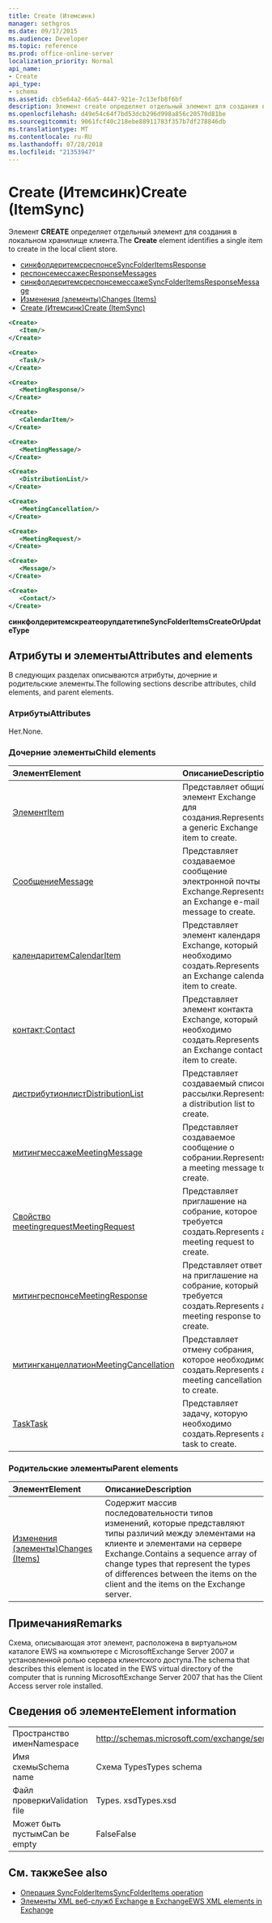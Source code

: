 ```yaml
---
title: Create (Итемсинк)
manager: sethgros
ms.date: 09/17/2015
ms.audience: Developer
ms.topic: reference
ms.prod: office-online-server
localization_priority: Normal
api_name:
- Create
api_type:
- schema
ms.assetid: cb5e64a2-66a5-4447-921e-7c13efb8f6bf
description: Элемент create определяет отдельный элемент для создания в локальном хранилище клиента.
ms.openlocfilehash: d49e54c64f7bd53dcb296d998a856c20570d81be
ms.sourcegitcommit: 9061fcf40c218ebe88911783f357b7df278846db
ms.translationtype: MT
ms.contentlocale: ru-RU
ms.lasthandoff: 07/28/2018
ms.locfileid: "21353947"
---
```

# <a name="create-itemsync"></a><span data-ttu-id="7494d-103">Create (Итемсинк)</span><span class="sxs-lookup"><span data-stu-id="7494d-103">Create (ItemSync)</span></span>

<span data-ttu-id="7494d-104">Элемент **CREATE** определяет отдельный элемент для создания в локальном хранилище клиента.</span><span class="sxs-lookup"><span data-stu-id="7494d-104">The **Create** element identifies a single item to create in the local client store.</span></span> 
  
- [<span data-ttu-id="7494d-105">синкфолдеритемсреспонсе</span><span class="sxs-lookup"><span data-stu-id="7494d-105">SyncFolderItemsResponse</span></span>](syncfolderitemsresponse.md) 
- [<span data-ttu-id="7494d-106">респонсемессажес</span><span class="sxs-lookup"><span data-stu-id="7494d-106">ResponseMessages</span></span>](responsemessages.md) 
- [<span data-ttu-id="7494d-107">синкфолдеритемсреспонсемессаже</span><span class="sxs-lookup"><span data-stu-id="7494d-107">SyncFolderItemsResponseMessage</span></span>](syncfolderitemsresponsemessage.md) 
- [<span data-ttu-id="7494d-108">Изменения (элементы)</span><span class="sxs-lookup"><span data-stu-id="7494d-108">Changes (Items)</span></span>](changes-items.md) 
- [<span data-ttu-id="7494d-109">Create (Итемсинк)</span><span class="sxs-lookup"><span data-stu-id="7494d-109">Create (ItemSync)</span></span>](create-itemsync.md)
  
```xml
<Create>
   <Item/>
</Create>
```

```xml
<Create>
   <Task/> 
</Create>
```

```xml
<Create>
   <MeetingResponse/>
</Create>
```

```xml
<Create>
   <CalendarItem/>
</Create>
```

```xml
<Create>
   <MeetingMessage/>
</Create>
```

```xml
<Create>
   <DistributionList/>
</Create>
```

```xml
<Create>
   <MeetingCancellation/>
</Create>
```

```xml
<Create>
   <MeetingRequest/> 
</Create>
```

```xml
<Create>
   <Message/> 
</Create>
```

```xml
<Create>
   <Contact/> 
</Create>
```

<span data-ttu-id="7494d-110">**синкфолдеритемскреатеорупдатетипе**</span><span class="sxs-lookup"><span data-stu-id="7494d-110">**SyncFolderItemsCreateOrUpdateType**</span></span>

## <a name="attributes-and-elements"></a><span data-ttu-id="7494d-111">Атрибуты и элементы</span><span class="sxs-lookup"><span data-stu-id="7494d-111">Attributes and elements</span></span>

<span data-ttu-id="7494d-112">В следующих разделах описываются атрибуты, дочерние и родительские элементы.</span><span class="sxs-lookup"><span data-stu-id="7494d-112">The following sections describe attributes, child elements, and parent elements.</span></span>
  
### <a name="attributes"></a><span data-ttu-id="7494d-113">Атрибуты</span><span class="sxs-lookup"><span data-stu-id="7494d-113">Attributes</span></span>

<span data-ttu-id="7494d-114">Нет.</span><span class="sxs-lookup"><span data-stu-id="7494d-114">None.</span></span>
  
### <a name="child-elements"></a><span data-ttu-id="7494d-115">Дочерние элементы</span><span class="sxs-lookup"><span data-stu-id="7494d-115">Child elements</span></span>

|<span data-ttu-id="7494d-116">**Элемент**</span><span class="sxs-lookup"><span data-stu-id="7494d-116">**Element**</span></span>|<span data-ttu-id="7494d-117">**Описание**</span><span class="sxs-lookup"><span data-stu-id="7494d-117">**Description**</span></span>|
|:-----|:-----|
|[<span data-ttu-id="7494d-118">Элемент</span><span class="sxs-lookup"><span data-stu-id="7494d-118">Item</span></span>](item.md) <br/> |<span data-ttu-id="7494d-119">Представляет общий элемент Exchange для создания.</span><span class="sxs-lookup"><span data-stu-id="7494d-119">Represents a generic Exchange item to create.</span></span>  <br/> |
|[<span data-ttu-id="7494d-120">Сообщение</span><span class="sxs-lookup"><span data-stu-id="7494d-120">Message</span></span>](message-ex15websvcsotherref.md) <br/> |<span data-ttu-id="7494d-121">Представляет создаваемое сообщение электронной почты Exchange.</span><span class="sxs-lookup"><span data-stu-id="7494d-121">Represents an Exchange e-mail message to create.</span></span>  <br/> |
|[<span data-ttu-id="7494d-122">календаритем</span><span class="sxs-lookup"><span data-stu-id="7494d-122">CalendarItem</span></span>](calendaritem.md) <br/> |<span data-ttu-id="7494d-123">Представляет элемент календаря Exchange, который необходимо создать.</span><span class="sxs-lookup"><span data-stu-id="7494d-123">Represents an Exchange calendar item to create.</span></span>  <br/> |
|<span data-ttu-id="7494d-124">[контакт](contact.md);</span><span class="sxs-lookup"><span data-stu-id="7494d-124">[Contact](contact.md)</span></span> <br/> |<span data-ttu-id="7494d-125">Представляет элемент контакта Exchange, который необходимо создать.</span><span class="sxs-lookup"><span data-stu-id="7494d-125">Represents an Exchange contact item to create.</span></span>  <br/> |
|[<span data-ttu-id="7494d-126">дистрибутионлист</span><span class="sxs-lookup"><span data-stu-id="7494d-126">DistributionList</span></span>](distributionlist.md) <br/> |<span data-ttu-id="7494d-127">Представляет создаваемый список рассылки.</span><span class="sxs-lookup"><span data-stu-id="7494d-127">Represents a distribution list to create.</span></span>  <br/> |
|[<span data-ttu-id="7494d-128">митингмессаже</span><span class="sxs-lookup"><span data-stu-id="7494d-128">MeetingMessage</span></span>](meetingmessage.md) <br/> |<span data-ttu-id="7494d-129">Представляет создаваемое сообщение о собрании.</span><span class="sxs-lookup"><span data-stu-id="7494d-129">Represents a meeting message to create.</span></span>  <br/> |
|[<span data-ttu-id="7494d-130">Свойство meetingrequest</span><span class="sxs-lookup"><span data-stu-id="7494d-130">MeetingRequest</span></span>](meetingrequest.md) <br/> |<span data-ttu-id="7494d-131">Представляет приглашение на собрание, которое требуется создать.</span><span class="sxs-lookup"><span data-stu-id="7494d-131">Represents a meeting request to create.</span></span>  <br/> |
|[<span data-ttu-id="7494d-132">митингреспонсе</span><span class="sxs-lookup"><span data-stu-id="7494d-132">MeetingResponse</span></span>](meetingresponse.md) <br/> |<span data-ttu-id="7494d-133">Представляет ответ на приглашение на собрание, который требуется создать.</span><span class="sxs-lookup"><span data-stu-id="7494d-133">Represents a meeting response to create.</span></span>  <br/> |
|[<span data-ttu-id="7494d-134">митингканцеллатион</span><span class="sxs-lookup"><span data-stu-id="7494d-134">MeetingCancellation</span></span>](meetingcancellation.md) <br/> |<span data-ttu-id="7494d-135">Представляет отмену собрания, которое необходимо создать.</span><span class="sxs-lookup"><span data-stu-id="7494d-135">Represents a meeting cancellation to create.</span></span>  <br/> |
|[<span data-ttu-id="7494d-136">Task</span><span class="sxs-lookup"><span data-stu-id="7494d-136">Task</span></span>](task.md) <br/> |<span data-ttu-id="7494d-137">Представляет задачу, которую необходимо создать.</span><span class="sxs-lookup"><span data-stu-id="7494d-137">Represents a task to create.</span></span>  <br/> |
   
### <a name="parent-elements"></a><span data-ttu-id="7494d-138">Родительские элементы</span><span class="sxs-lookup"><span data-stu-id="7494d-138">Parent elements</span></span>

|<span data-ttu-id="7494d-139">**Элемент**</span><span class="sxs-lookup"><span data-stu-id="7494d-139">**Element**</span></span>|<span data-ttu-id="7494d-140">**Описание**</span><span class="sxs-lookup"><span data-stu-id="7494d-140">**Description**</span></span>|
|:-----|:-----|
|[<span data-ttu-id="7494d-141">Изменения (элементы)</span><span class="sxs-lookup"><span data-stu-id="7494d-141">Changes (Items)</span></span>](changes-items.md) <br/> |<span data-ttu-id="7494d-142">Содержит массив последовательности типов изменений, которые представляют типы различий между элементами на клиенте и элементами на сервере Exchange.</span><span class="sxs-lookup"><span data-stu-id="7494d-142">Contains a sequence array of change types that represent the types of differences between the items on the client and the items on the Exchange server.</span></span>  <br/> |
   
## <a name="remarks"></a><span data-ttu-id="7494d-143">Примечания</span><span class="sxs-lookup"><span data-stu-id="7494d-143">Remarks</span></span>

<span data-ttu-id="7494d-144">Схема, описывающая этот элемент, расположена в виртуальном каталоге EWS на компьютере с MicrosoftExchange Server 2007 и установленной ролью сервера клиентского доступа.</span><span class="sxs-lookup"><span data-stu-id="7494d-144">The schema that describes this element is located in the EWS virtual directory of the computer that is running MicrosoftExchange Server 2007 that has the Client Access server role installed.</span></span>
  
## <a name="element-information"></a><span data-ttu-id="7494d-145">Сведения об элементе</span><span class="sxs-lookup"><span data-stu-id="7494d-145">Element information</span></span>

|||
|:-----|:-----|
|<span data-ttu-id="7494d-146">Пространство имен</span><span class="sxs-lookup"><span data-stu-id="7494d-146">Namespace</span></span>  <br/> |http://schemas.microsoft.com/exchange/services/2006/types  <br/> |
|<span data-ttu-id="7494d-147">Имя схемы</span><span class="sxs-lookup"><span data-stu-id="7494d-147">Schema name</span></span>  <br/> |<span data-ttu-id="7494d-148">Схема Types</span><span class="sxs-lookup"><span data-stu-id="7494d-148">Types schema</span></span>  <br/> |
|<span data-ttu-id="7494d-149">Файл проверки</span><span class="sxs-lookup"><span data-stu-id="7494d-149">Validation file</span></span>  <br/> |<span data-ttu-id="7494d-150">Types. xsd</span><span class="sxs-lookup"><span data-stu-id="7494d-150">Types.xsd</span></span>  <br/> |
|<span data-ttu-id="7494d-151">Может быть пустым</span><span class="sxs-lookup"><span data-stu-id="7494d-151">Can be empty</span></span>  <br/> |<span data-ttu-id="7494d-152">False</span><span class="sxs-lookup"><span data-stu-id="7494d-152">False</span></span>  <br/> |
   
## <a name="see-also"></a><span data-ttu-id="7494d-153">См. также</span><span class="sxs-lookup"><span data-stu-id="7494d-153">See also</span></span>

- [<span data-ttu-id="7494d-154">Операция SyncFolderItems</span><span class="sxs-lookup"><span data-stu-id="7494d-154">SyncFolderItems operation</span></span>](syncfolderitems-operation.md)
- [<span data-ttu-id="7494d-155">Элементы XML веб-служб Exchange в Exchange</span><span class="sxs-lookup"><span data-stu-id="7494d-155">EWS XML elements in Exchange</span></span>](ews-xml-elements-in-exchange.md)

